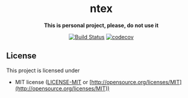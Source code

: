 <div align="center">
 <p><h1>ntex</h1> </p>
  <p><strong>This is personal project, please, do not use it</strong> </p>
  <p>

[![Build Status](https://travis-ci.org/fafhrd91/ntex.svg?branch=master)](https://travis-ci.org/fafhrd91/ntex) 
[![codecov](https://codecov.io/gh/fafhrd91/btex/branch/master/graph/badge.svg)](https://codecov.io/gh/fafhrd91/ntex) 

  </p>
</div>

## License

This project is licensed under

* MIT license ([LICENSE-MIT](LICENSE-MIT) or [http://opensource.org/licenses/MIT](http://opensource.org/licenses/MIT))
